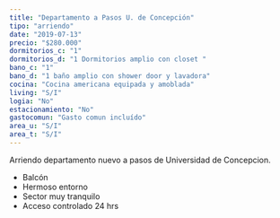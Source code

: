 ```yaml
---
title: "Departamento a Pasos U. de Concepción"
tipo: "arriendo"
date: "2019-07-13"
precio: "$280.000"
dormitorios_c: "1"
dormitorios_d: "1 Dormitorios amplio con closet "
bano_c: "1"
bano_d: "1 baño amplio con shower door y lavadora"
cocina: "Cocina americana equipada y amoblada"
living: "S/I"
logia: "No"
estacionamiento: "No"
gastocomun: "Gasto comun incluído"
area_u: "S/I"
area_t: "S/I"
---
```


Arriendo departamento nuevo a pasos de Universidad de Concepcion.

* Balcón 
* Hermoso entorno
* Sector muy tranquilo
* Acceso controlado 24 hrs

